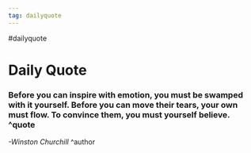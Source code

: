 ```yaml
---
tag: dailyquote
---
```


#dailyquote

# Daily Quote

### Before you can inspire with emotion, you must be swamped with it yourself. Before you can move their tears, your own must flow. To convince them, you must yourself believe. ^quote
*-Winston Churchill* ^author
